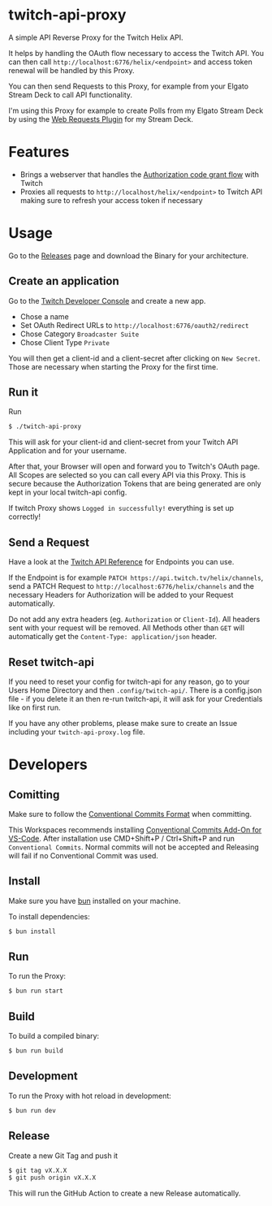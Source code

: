 # twitch-api-proxy

A simple API Reverse Proxy for the Twitch Helix API.

It helps by handling the OAuth flow necessary to access the Twitch API. You can then call `http://localhost:6776/helix/<endpoint>` and access token renewal will be handled by this Proxy.

You can then send Requests to this Proxy, for example from your Elgato Stream Deck to call API functionality.

I'm using this Proxy for example to create Polls from my Elgato Stream Deck by using the [Web Requests Plugin](https://apps.elgato.com/plugins/gg.datagram.web-requests) for my Stream Deck.

# Features

- Brings a webserver that handles the [Authorization code grant flow](https://dev.twitch.tv/docs/authentication/getting-tokens-oauth/#authorization-code-grant-flow) with Twitch
- Proxies all requests to `http://localhost/helix/<endpoint>` to Twitch API making sure to refresh your access token if necessary

# Usage

Go to the [Releases](https://github.com/enyineer/twitch-api-proxy/releases) page and download the Binary for your architecture.

## Create an application

Go to the [Twitch Developer Console](https://dev.twitch.tv/console/apps) and create a new app.

- Chose a name
- Set OAuth Redirect URLs to `http://localhost:6776/oauth2/redirect`
- Chose Category `Broadcaster Suite`
- Chose Client Type `Private`

You will then get a client-id and a client-secret after clicking on `New Secret`. Those are necessary when starting the Proxy for the first time.

## Run it

Run

```bash
$ ./twitch-api-proxy
```

This will ask for your client-id and client-secret from your Twitch API Application and for your username.

After that, your Browser will open and forward you to Twitch's OAuth page. All Scopes are selected so you can call every API via this Proxy. This is secure because the Authorization Tokens that are being generated are only kept in your local twitch-api config.

If twitch Proxy shows `Logged in successfully!` everything is set up correctly!

## Send a Request

Have a look at the [Twitch API Reference](https://dev.twitch.tv/docs/api/reference/) for Endpoints you can use.

If the Endpoint is for example `PATCH https://api.twitch.tv/helix/channels`, send a PATCH Request to `http://localhost:6776/helix/channels` and the necessary Headers for Authorization will be added to your Request automatically.

Do not add any extra headers (eg. `Authorization` or `Client-Id`). All headers sent with your request will be removed. All Methods other than `GET` will automatically get the `Content-Type: application/json` header.

## Reset twitch-api

If you need to reset your config for twitch-api for any reason, go to your Users Home Directory and then `.config/twitch-api/`. There is a config.json file - if you delete it an then re-run twitch-api, it will ask for your Credentials like on first run.

If you have any other problems, please make sure to create an Issue including your `twitch-api-proxy.log` file.

# Developers

## Comitting

Make sure to follow the [Conventional Commits Format](https://www.conventionalcommits.org/en/v1.0.0/) when committing.

This Workspaces recommends installing [Conventional Commits Add-On for VS-Code](https://marketplace.visualstudio.com/items?itemName=vivaxy.vscode-conventional-commits). After installation use CMD+Shift+P / Ctrl+Shift+P and run `Conventional Commits`. Normal commits will not be accepted and Releasing will fail if no Conventional Commit was used.

## Install

Make sure you have [bun](https://bun.sh) installed on your machine.

To install dependencies:

```bash
$ bun install
```

## Run

To run the Proxy:

```bash
$ bun run start
```

## Build

To build a compiled binary:

```bash
$ bun run build
```

## Development

To run the Proxy with hot reload in development:

```bash
$ bun run dev
```

## Release

Create a new Git Tag and push it

```bash
$ git tag vX.X.X
$ git push origin vX.X.X
```

This will run the GitHub Action to create a new Release automatically.
